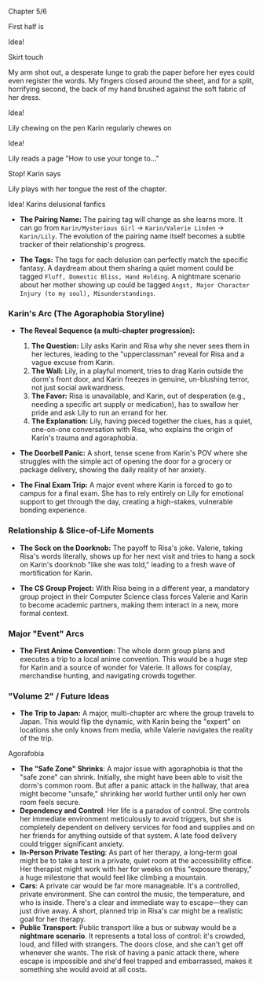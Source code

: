 Chapter 5/6 

First half is 


Idea! 

Skirt touch

My arm shot out, a desperate lunge to grab the paper before her eyes could even register the words. My fingers closed around the sheet, and for a split, horrifying second, the back of my hand brushed against the soft fabric of her dress.

Idea! 

Lily chewing on the pen Karin regularly chewes on

Idea!

Lily reads a page "How to use your tonge to..."

Stop! Karin says

Lily plays with her tongue the rest of the chapter.


Idea! Karins delusional fanfics

- **The Pairing Name:** The pairing tag will change as she learns more. It can go from `Karin/Mysterious Girl` -> `Karin/Valerie Linden` -> `Karin/Lily`. The evolution of the pairing name itself becomes a subtle tracker of their relationship's progress.
    
- **The Tags:** The tags for each delusion can perfectly match the specific fantasy. A daydream about them sharing a quiet moment could be tagged `Fluff, Domestic Bliss, Hand Holding`. A nightmare scenario about her mother showing up could be tagged `Angst, Major Character Injury (to my soul), Misunderstandings`.



### Karin's Arc (The Agoraphobia Storyline)

* **The Reveal Sequence (a multi-chapter progression):**
    1.  **The Question:** Lily asks Karin and Risa why she never sees them in her lectures, leading to the "upperclassman" reveal for Risa and a vague excuse from Karin.
    2.  **The Wall:** Lily, in a playful moment, tries to drag Karin outside the dorm's front door, and Karin freezes in genuine, un-blushing terror, not just social awkwardness.
    3.  **The Favor:** Risa is unavailable, and Karin, out of desperation (e.g., needing a specific art supply or medication), has to swallow her pride and ask Lily to run an errand for her.
    4.  **The Explanation:** Lily, having pieced together the clues, has a quiet, one-on-one conversation with Risa, who explains the origin of Karin's trauma and agoraphobia.

* **The Doorbell Panic:** A short, tense scene from Karin's POV where she struggles with the simple act of opening the door for a grocery or package delivery, showing the daily reality of her anxiety.

* **The Final Exam Trip:** A major event where Karin is forced to go to campus for a final exam. She has to rely entirely on Lily for emotional support to get through the day, creating a high-stakes, vulnerable bonding experience.

### Relationship & Slice-of-Life Moments

* **The Sock on the Doorknob:** The payoff to Risa's joke. Valerie, taking Risa's words literally, shows up for her next visit and tries to hang a sock on Karin's doorknob "like she was told," leading to a fresh wave of mortification for Karin.

* **The CS Group Project:** With Risa being in a different year, a mandatory group project in their Computer Science class forces Valerie and Karin to become academic partners, making them interact in a new, more formal context.

### Major "Event" Arcs

* **The First Anime Convention:** The whole dorm group plans and executes a trip to a local anime convention. This would be a huge step for Karin and a source of wonder for Valerie. It allows for cosplay, merchandise hunting, and navigating crowds together.

### "Volume 2" / Future Ideas

* **The Trip to Japan:** A major, multi-chapter arc where the group travels to Japan. This would flip the dynamic, with Karin being the "expert" on locations she only knows from media, while Valerie navigates the reality of the trip.



Agorafobia

- **The "Safe Zone" Shrinks**: A major issue with agoraphobia is that the "safe zone" can shrink. Initially, she might have been able to visit the dorm's common room. But after a panic attack in the hallway, that area might become "unsafe," shrinking her world further until only her own room feels secure.
- **Dependency and Control**: Her life is a paradox of control. She controls her immediate environment meticulously to avoid triggers, but she is completely dependent on delivery services for food and supplies and on her friends for anything outside of that system. A late food delivery could trigger significant anxiety.
- **In-Person Private Testing**: As part of her therapy, a long-term goal might be to take a test in a private, quiet room at the accessibility office. Her therapist might work with her for weeks on this "exposure therapy," a huge milestone that would feel like climbing a mountain.
- **Cars**: A private car would be far more manageable. It's a controlled, private environment. She can control the music, the temperature, and who is inside. There's a clear and immediate way to escape—they can just drive away. A short, planned trip in Risa's car might be a realistic goal for her therapy.
- **Public Transport**: Public transport like a bus or subway would be a **nightmare scenario**. It represents a total loss of control: it's crowded, loud, and filled with strangers. The doors close, and she can't get off whenever she wants. The risk of having a panic attack there, where escape is impossible and she'd feel trapped and embarrassed, makes it something she would avoid at all costs.